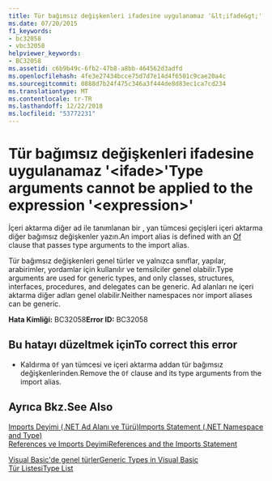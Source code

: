 ```yaml
---
title: Tür bağımsız değişkenleri ifadesine uygulanamaz '&lt;ifade&gt;'
ms.date: 07/20/2015
f1_keywords:
- bc32058
- vbc32058
helpviewer_keywords:
- BC32058
ms.assetid: c6b9b49c-6fb2-47b8-a8bb-464562d3adfd
ms.openlocfilehash: 4fe3e27434bcce75d7d7e14d4f6501c9cae20a4c
ms.sourcegitcommit: 0888d7b24f475c346a3f444de8d83ec1ca7cd234
ms.translationtype: MT
ms.contentlocale: tr-TR
ms.lasthandoff: 12/22/2018
ms.locfileid: "53772231"
---
```

# <a name="type-arguments-cannot-be-applied-to-the-expression-ltexpressiongt"></a><span data-ttu-id="e87e6-102">Tür bağımsız değişkenleri ifadesine uygulanamaz '&lt;ifade&gt;'</span><span class="sxs-lookup"><span data-stu-id="e87e6-102">Type arguments cannot be applied to the expression '&lt;expression&gt;'</span></span>
<span data-ttu-id="e87e6-103">İçeri aktarma diğer ad ile tanımlanan bir [,](../../visual-basic/language-reference/statements/of-clause.md) yan tümcesi geçişleri içeri aktarma diğer bağımsız değişkenler yazın.</span><span class="sxs-lookup"><span data-stu-id="e87e6-103">An import alias is defined with an [Of](../../visual-basic/language-reference/statements/of-clause.md) clause that passes type arguments to the import alias.</span></span>  
  
 <span data-ttu-id="e87e6-104">Tür bağımsız değişkenleri genel türler ve yalnızca sınıflar, yapılar, arabirimler, yordamlar için kullanılır ve temsilciler genel olabilir.</span><span class="sxs-lookup"><span data-stu-id="e87e6-104">Type arguments are used for generic types, and only classes, structures, interfaces, procedures, and delegates can be generic.</span></span> <span data-ttu-id="e87e6-105">Ad alanları ne içeri aktarma diğer adları genel olabilir.</span><span class="sxs-lookup"><span data-stu-id="e87e6-105">Neither namespaces nor import aliases can be generic.</span></span>  
  
 <span data-ttu-id="e87e6-106">**Hata Kimliği:** BC32058</span><span class="sxs-lookup"><span data-stu-id="e87e6-106">**Error ID:** BC32058</span></span>  
  
## <a name="to-correct-this-error"></a><span data-ttu-id="e87e6-107">Bu hatayı düzeltmek için</span><span class="sxs-lookup"><span data-stu-id="e87e6-107">To correct this error</span></span>  
  
-   <span data-ttu-id="e87e6-108">Kaldırma `Of` yan tümcesi ve içeri aktarma addan tür bağımsız değişkenlerinden.</span><span class="sxs-lookup"><span data-stu-id="e87e6-108">Remove the `Of` clause and its type arguments from the import alias.</span></span>  
  
## <a name="see-also"></a><span data-ttu-id="e87e6-109">Ayrıca Bkz.</span><span class="sxs-lookup"><span data-stu-id="e87e6-109">See Also</span></span>  
 [<span data-ttu-id="e87e6-110">Imports Deyimi (.NET Ad Alanı ve Türü)</span><span class="sxs-lookup"><span data-stu-id="e87e6-110">Imports Statement (.NET Namespace and Type)</span></span>](../../visual-basic/language-reference/statements/imports-statement-net-namespace-and-type.md)  
 [<span data-ttu-id="e87e6-111">References ve Imports Deyimi</span><span class="sxs-lookup"><span data-stu-id="e87e6-111">References and the Imports Statement</span></span>](../../visual-basic/programming-guide/program-structure/references-and-the-imports-statement.md)  
  
 [<span data-ttu-id="e87e6-112">Visual Basic'de genel türler</span><span class="sxs-lookup"><span data-stu-id="e87e6-112">Generic Types in Visual Basic</span></span>](../../visual-basic/programming-guide/language-features/data-types/generic-types.md)  
 [<span data-ttu-id="e87e6-113">Tür Listesi</span><span class="sxs-lookup"><span data-stu-id="e87e6-113">Type List</span></span>](../../visual-basic/language-reference/statements/type-list.md)
